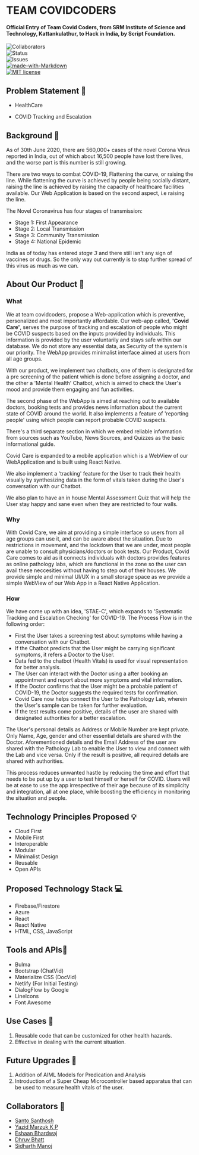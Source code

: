 # TEAM COVIDCODERS

#### Official Entry of Team Covid Coders, from SRM Institute of Science and Technology, Kattankulathur, to Hack in India, by Script Foundation.

![Collaborators](https://img.shields.io/badge/collaborators-5-red)<br>
![Status](https://img.shields.io/badge/status-under_development-yellow)<br>
![Issues](https://img.shields.io/badge/issues-0-blue)<br>
[![made-with-Markdown](https://img.shields.io/badge/Made%20with-Markdown-1f425f.svg)](http://commonmark.org)<br>
[![MIT license](https://img.shields.io/badge/License-MIT-blue.svg)](https://lbesson.mit-license.org/)<br>

## Problem Statement 🚧

-  HealthCare

-  COVID Tracking and Escalation

## Background 📖

 As of 30th June 2020, there are 560,000+ cases of the novel Corona Virus reported in India, out of which  about 16,500 people have lost there lives, and the worse part is this number is still growing. 

 There are two ways to combat COVID-19, Flattening the curve, or raising the line. While flattening the curve is achieved by people being socially distant, raising the line is achieved by raising the capacity of healthcare facilities available. Our Web Application is based on the second aspect, i.e raising the line.

  The Novel Coronavirus has four stages of transmission:

- Stage 1: First Appearance
- Stage 2: Local Transmission
- Stage 3: Community Transmission
- Stage 4: National Epidemic <br>

 India as of today has entered *stage 3* and there still isn't any sign of vaccines or drugs. So the only way out currently is to stop further spread of this virus as much as we can.

## About Our Product 🔧

### What

 We at team covidcoders, propose a Web-application which is preventive, personalized and most importantly affordable. Our web-app called, **'Covid Care'**, serves the purpose of tracking and escalation of people who might be COVID suspects based on the inputs provided by individuals. This information is provided by the user voluntarily and stays safe within our database. We do not store any essential data, as Security of the system is our priority. The WebApp provides minimalist interface aimed at users from all age groups. 

 With our product, we implement two chatbots, one of them is designated for a pre screening of the patient which is done before assigning a doctor, and the other a 'Mental Health' Chatbot, which is aimed to check the User's mood and provide them engaging and fun activities. 

 The second phase of the WebApp is aimed at reaching out to available doctors, booking tests and provides news information about the current state of COVID around the world. It also implements a feature of 'reporting people' using which people can report probable COVID suspects.

 There's a third separate section in which we embed reliable information from sources such as YouTube, News Sources, and Quizzes as the basic informational guide.

 Covid Care is expanded to a mobile application which is a WebView of our WebApplication and is built using React Native.

 We also implement a 'tracking' feature for the User to track their health visually by synthesizing data in the form of vitals taken during the User's conversation with our Chatbot.

 We also plan to have an in house Mental Assessment Quiz that will help the User stay happy and sane even when they are restricted to four walls.

### Why

 With Covid Care, we aim at providing a simple interface so users from all age groups can use it, and can be aware about the situation. Due to restrictions in movement, and the lockdown that we are under, most people are unable to consult physicians/doctors or book tests. Our Product, Covid Care comes to aid as it connects individuals with doctors provides features as online pathology labs, which are functional in the zone so the user can avail these neccesities without having to step out of their houses. We provide simple and minimal UI/UX in a small storage space as we provide a simple WebView of our Web App in a React Native Application.

### How

 We have come up with an idea, 'STAE-C', which expands to 'Systematic Tracking and Escalation Checking' for COVID-19. The Process Flow is in the following order:

- First the User takes a screening test about symptoms while having a conversation with our Chatbot.
- If the Chatbot predicts that the User might be carrying significant symptoms, it refers a Doctor to the User.
- Data fed to the chatbot (Health Vitals) is used for visual representation for better analysis. 
- The User can interact with the Doctor using a  after booking an appointment and report about more symptoms and vital information.
- If the Doctor confirms that the User might be a probable patient of COVID-19, the Doctor suggests the required tests for confirmation.
- Covid Care now helps connect the User to the Pathology Lab, wherein the User's sample can be taken for further evaluation.
- If the test results come positive, details of the user are shared with designated authorities for a better escalation.

 The User's personal details as Address or Mobile Number are kept private. Only Name, Age, gender and other essential details are shared with the Doctor. Aforementioned details and the Email Address of the user are shared with the Pathology Lab to enable the User to view and connect with the Lab and vice versa. Only if the result is positive, all required details are shared with authorities.

 This process reduces unwanted hastle by reducing the time and effort that needs to be put up by a user to test himself or herself for COVID. Users will be at ease to use the app irrespective of their age because of its simplicity and integration, all at one place, while boosting the efficiency in monitoring the situation and people.

## Technology Principles Proposed 💡

- Cloud First
- Mobile First
- Interoperable
- Modular
- Minimalist Design
- Reusable
- Open APIs

## Proposed Technology Stack 💻

- Firebase/Firestore
- Azure
- React
- React Native
- HTML, CSS, JavaScript

## Tools and APIs🎯

- Bulma
- Bootstrap (ChatVid)
- Materialize CSS (DocVid)
- Netlify (For Initial Testing)
- DialogFlow by Google
- LineIcons
- Font Awesome

## Use Cases 🤝

1. Reusable code that can be customized for other health hazards.
2. Effective in dealing with the current situation.

## Future Upgrades 👀

1. Addition of AIML Models for Predication and Analysis
2. Introduction of a Super Cheap Microcontroller based apparatus that can be used to measure health vitals of the user.

## Collaborators 🤖

- [Santo Santhosh](https://github.com/santomat-5111)
- [Yazid Marzuk K P](https://github.com/yazidmarzuk)
- [Eshaan Bhardwaj](https://github.com/Eshaan-B)
- [Dhruv Bhatt](https://github.com/dhruvbhatt702)
- [Sidharth Manoj](https://github.com/Sidharth092)
